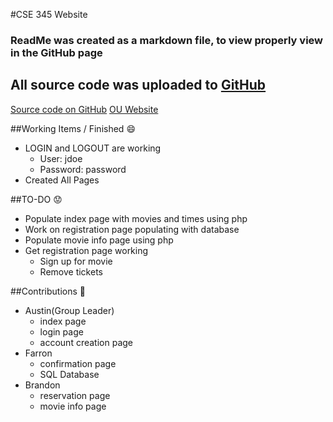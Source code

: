 #CSE 345 Website

### ReadMe was created as a markdown file, to view properly view in the GitHub page
## All source code was uploaded to [GitHub](https://github.com/acope/CSE345_website)
[Source code on GitHub](https://github.com/acope/CSE345_website)
[OU Website]()

##Working Items / Finished :smile:
- LOGIN and LOGOUT are working
  - User: jdoe
  - Password: password
- Created All Pages

##TO-DO :worried:
- Populate index page with movies and times using php
- Work on registration page populating with database
- Populate movie info page using php
- Get registration page working
  - Sign up for movie
  - Remove tickets

##Contributions :clap:
- Austin(Group Leader)
  - index page
  - login page
  - account creation page
- Farron
  - confirmation page
  - SQL Database
- Brandon
  - reservation page
  - movie info page


